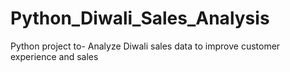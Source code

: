# Python_Diwali_Sales_Analysis
Python project to- Analyze Diwali sales data to improve customer experience and sales


